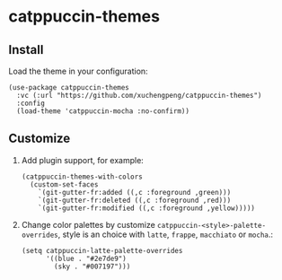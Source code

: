 # catppuccin-themes

## Install

Load the theme in your configuration:

``` emacs-lisp
(use-package catppuccin-themes
  :vc (:url "https://github.com/xuchengpeng/catppuccin-themes")
  :config
  (load-theme 'catppuccin-mocha :no-confirm))
```

## Customize

1. Add plugin support, for example:
   ``` emacs-lisp
   (catppuccin-themes-with-colors
     (custom-set-faces
       `(git-gutter-fr:added ((,c :foreground ,green)))
       `(git-gutter-fr:deleted ((,c :foreground ,red)))
       `(git-gutter-fr:modified ((,c :foreground ,yellow)))))
   ```

2. Change color palettes by customize `catppuccin-<style>-palette-overrides`, style is an choice with `latte`, `frappe`, `macchiato` or `mocha`.:
   ``` emacs-lisp
   (setq catppuccin-latte-palette-overrides
         '((blue . "#2e7de9")
           (sky . "#007197")))
   ```

